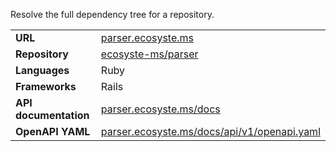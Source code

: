 ---
---

Resolve the full dependency tree for a repository.

|||
|-|-|
|**URL**|[parser.ecosyste.ms](https://parser.ecosyste.ms)|
|**Repository**|[ecosyste-ms/parser](https://github.com/ecosyste-ms/parser)|
|**Languages**|Ruby|
|**Frameworks**|Rails|
|**API documentation**|[parser.ecosyste.ms/docs](https://parser.ecosyste.ms/docs/index.html)|
|**OpenAPI YAML**|[parser.ecosyste.ms/docs/api/v1/openapi.yaml](https://parser.ecosyste.ms/docs/api/v1/openapi.yaml)|
